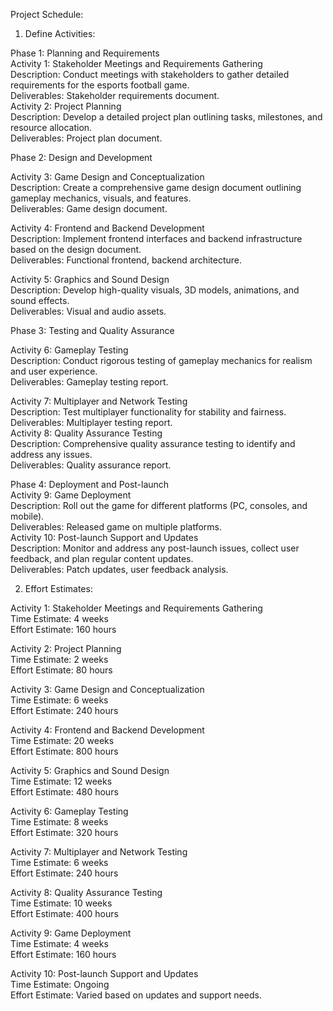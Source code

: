 Project Schedule:
1. Define Activities:

Phase 1: Planning and Requirements<br>
Activity 1: Stakeholder Meetings and Requirements Gathering<br>
Description: Conduct meetings with stakeholders to gather detailed requirements for the esports football game.<br>
Deliverables: Stakeholder requirements document.<br>
Activity 2: Project Planning<br>
Description: Develop a detailed project plan outlining tasks, milestones, and resource allocation.<br>
Deliverables: Project plan document.

Phase 2: Design and Development

Activity 3: Game Design and Conceptualization<br>
Description: Create a comprehensive game design document outlining gameplay mechanics, visuals, and features.<br>
Deliverables: Game design document.

Activity 4: Frontend and Backend Development<br>
Description: Implement frontend interfaces and backend infrastructure based on the design document.<br>
Deliverables: Functional frontend, backend architecture.

Activity 5: Graphics and Sound Design<br>
Description: Develop high-quality visuals, 3D models, animations, and sound effects.<br>
Deliverables: Visual and audio assets.

Phase 3: Testing and Quality Assurance

Activity 6: Gameplay Testing<br>
Description: Conduct rigorous testing of gameplay mechanics for realism and user experience.<br>
Deliverables: Gameplay testing report.

Activity 7: Multiplayer and Network Testing<br>
Description: Test multiplayer functionality for stability and fairness.<br>
Deliverables: Multiplayer testing report.<br>
Activity 8: Quality Assurance Testing<br>
Description: Comprehensive quality assurance testing to identify and address any issues.<br>
Deliverables: Quality assurance report.

Phase 4: Deployment and Post-launch<br>
Activity 9: Game Deployment<br>
Description: Roll out the game for different platforms (PC, consoles, and mobile).<br>
Deliverables: Released game on multiple platforms.<br>
Activity 10: Post-launch Support and Updates<br>
Description: Monitor and address any post-launch issues, collect user feedback, and plan regular content updates.<br>
Deliverables: Patch updates, user feedback analysis.

2. Effort Estimates:

Activity 1: Stakeholder Meetings and Requirements Gathering<br>
Time Estimate: 4 weeks<br>
Effort Estimate: 160 hours

Activity 2: Project Planning<br>
Time Estimate: 2 weeks<br>
Effort Estimate: 80 hours

Activity 3: Game Design and Conceptualization<br>
Time Estimate: 6 weeks<br>
Effort Estimate: 240 hours

Activity 4: Frontend and Backend Development<br>
Time Estimate: 20 weeks<br>
Effort Estimate: 800 hours

Activity 5: Graphics and Sound Design<br>
Time Estimate: 12 weeks<br>
Effort Estimate: 480 hours

Activity 6: Gameplay Testing<br>
Time Estimate: 8 weeks<br>
Effort Estimate: 320 hours

Activity 7: Multiplayer and Network Testing<br>
Time Estimate: 6 weeks<br>
Effort Estimate: 240 hours

Activity 8: Quality Assurance Testing<br>
Time Estimate: 10 weeks<br>
Effort Estimate: 400 hours

Activity 9: Game Deployment<br>
Time Estimate: 4 weeks<br>
Effort Estimate: 160 hours

Activity 10: Post-launch Support and Updates<br>
Time Estimate: Ongoing<br>
Effort Estimate: Varied based on updates and support needs.